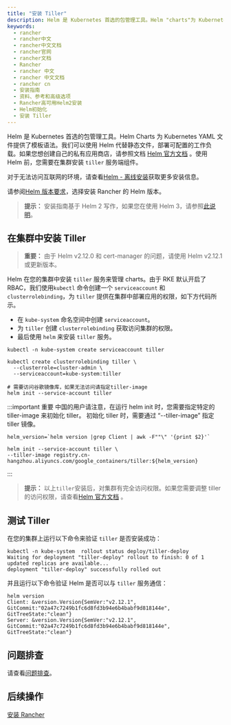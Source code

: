 ```yaml
---
title: "安装 Tiller"
description: Helm 是 Kubernetes 首选的包管理工具。Helm "charts"为 Kubernetes YAML 文件提供了模板语法。我们可以使用 Helm 部署可配置的工作负载，来代替使用静态文件的方式。如果您想创建自己的私有应用商店，请参照文档 [https://helm.sh/](https://helm.sh/) 。使用 Helm 前，您需要在集群安装 `tiller` 服务端组件。
keywords:
  - rancher
  - rancher中文
  - rancher中文文档
  - rancher官网
  - rancher文档
  - Rancher
  - rancher 中文
  - rancher 中文文档
  - rancher cn
  - 安装指南
  - 资料、参考和高级选项
  - Rancher高可用Helm2安装
  - Helm初始化
  - 安装 Tiller
---
```


Helm 是 Kubernetes 首选的包管理工具。Helm Charts 为 Kubernetes YAML 文件提供了模板语法。我们可以使用 Helm 代替静态文件，部署可配置的工作负载。如果您想创建自己的私有应用商店，请参照文档 [Helm 官方文档](https://helm.sh/) 。使用 Helm 前，您需要在集群安装 `tiller` 服务端组件。

对于无法访问互联网的环境，请查看[Helm - 离线安装](/docs/rancher2/installation/resources/advanced/air-gap-helm2/install-rancher/)获取更多安装信息。

请参阅[Helm 版本要求](/docs/rancher2/installation/resources/helm-version/)，选择安装 Rancher 的 Helm 版本。

> **提示：** 安装指南基于 Helm 2 写作，如果您在使用 Helm 3，请参照[此说明](/docs/rancher2/installation/resources/advanced/helm2/helm-rancher/)。

## 在集群中安装 Tiller

> **重要：** 由于 Helm v2.12.0 和 cert-manager 的问题，请使用 Helm v2.12.1 或更新版本。

Helm 在您的集群中安装 `tiller` 服务来管理 charts。由于 RKE 默认开启了 RBAC，我们使用`kubectl` 命令创建一个 `serviceaccount` 和 `clusterrolebinding`，为 `tiller` 提供在集群中部署应用的权限，如下方代码所示。

- 在 `kube-system` 命名空间中创建 `serviceaccount`。
- 为 `tiller` 创建 `clusterrolebinding` 获取访问集群的权限。
- 最后使用 `helm` 来安装 `tiller` 服务。

```plain
kubectl -n kube-system create serviceaccount tiller

kubectl create clusterrolebinding tiller \
  --clusterrole=cluster-admin \
  --serviceaccount=kube-system:tiller

# 需要访问谷歌镜像库，如果无法访问请指定tiller-image
helm init --service-account tiller
```

:::important 重要
中国的用户请注意，在运行 helm init 时，您需要指定特定的 tiller-image 来初始化 tiller。
初始化 tiller 时，需要通过 “--tiller-image” 指定 tiller 镜像。

```
helm_version=`helm version |grep Client | awk -F""\" '{print $2}'`

helm init --service-account tiller \
--tiller-image registry.cn-hangzhou.aliyuncs.com/google_containers/tiller:${helm_version}
```

:::

> **提示：** 以上`tiller`安装后，对集群有完全访问权限。如果您需要调整 tiller 的访问权限，请查看[Helm 官方文档](https://docs.helm.sh/using_helm/#role-based-access-control) 。

## 测试 Tiller

在您的集群上运行以下命令来验证 `tiller` 是否安装成功：

```
kubectl -n kube-system  rollout status deploy/tiller-deploy
Waiting for deployment "tiller-deploy" rollout to finish: 0 of 1 updated replicas are available...
deployment "tiller-deploy" successfully rolled out
```

并且运行以下命令验证 Helm 是否可以与 `tiller` 服务通信：

```
helm version
Client: &version.Version{SemVer:"v2.12.1", GitCommit:"02a47c7249b1fc6d8fd3b94e6b4babf9d818144e", GitTreeState:"clean"}
Server: &version.Version{SemVer:"v2.12.1", GitCommit:"02a47c7249b1fc6d8fd3b94e6b4babf9d818144e", GitTreeState:"clean"}
```

## 问题排查

请查看[问题排查](/docs/rancher2/installation/resources/advanced/helm2/helm-init/troubleshooting/)。

## 后续操作

[ 安装 Rancher](/docs/rancher2/installation/resources/advanced/helm2/helm-rancher/)
